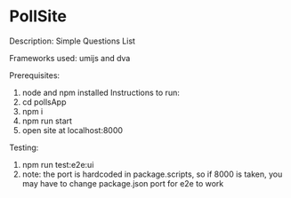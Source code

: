 # PollSite
Description:  Simple Questions List

Frameworks used:  umijs and dva

Prerequisites: 
1.  node and npm installed
Instructions to run:
1.  cd pollsApp
2.  npm i
3.  npm run start
4.  open site at localhost:8000

Testing:
1.  npm run test:e2e:ui
2.  note:  the port is hardcoded in package.scripts, so if 8000 is taken, you may have to change package.json port for e2e to work
